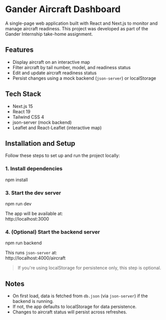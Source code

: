 # Gander Aircraft Dashboard

A single-page web application built with React and Next.js to monitor and manage aircraft readiness. This project was developed as part of the Gander Internship take-home assignment.

## Features

- Display aircraft on an interactive map
- Filter aircraft by tail number, model, and readiness status
- Edit and update aircraft readiness status
- Persist changes using a mock backend (`json-server`) or localStorage

## Tech Stack

- Next.js 15
- React 19
- Tailwind CSS 4
- json-server (mock backend)
- Leaflet and React-Leaflet (interactive map)


## Installation and Setup

Follow these steps to set up and run the project locally:


### 1. Install dependencies

npm install


### 3. Start the dev server

npm run dev

The app will be available at:  
http://localhost:3000



### 4. (Optional) Start the backend server

npm run backend

This runs `json-server` at:  
http://localhost:4000/aircraft


> If you're using localStorage for persistence only, this step is optional.


## Notes

- On first load, data is fetched from `db.json` (via `json-server`) if the backend is running.
- If not, the app defaults to localStorage for data persistence.
- Changes to aircraft status will persist across refreshes.
